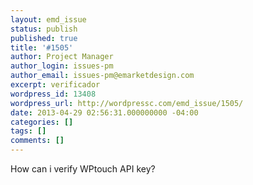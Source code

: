 ```yaml
---
layout: emd_issue
status: publish
published: true
title: '#1505'
author: Project Manager
author_login: issues-pm
author_email: issues-pm@emarketdesign.com
excerpt: verificador
wordpress_id: 13408
wordpress_url: http://wordpressc.com/emd_issue/1505/
date: 2013-04-29 02:56:31.000000000 -04:00
categories: []
tags: []
comments: []
---
```

How can i verify WPtouch API key?
